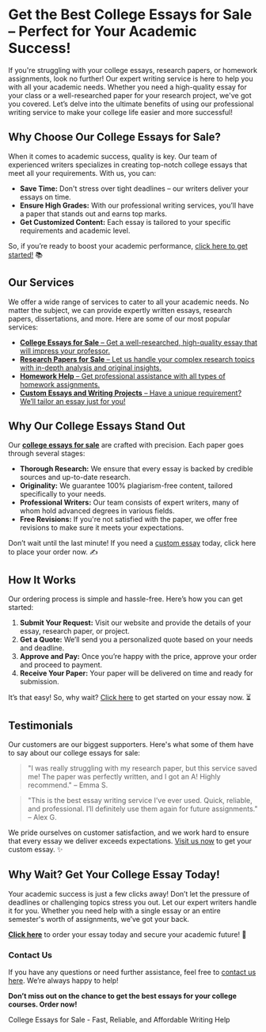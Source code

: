 <h1>Get the Best College Essays for Sale – Perfect for Your Academic Success!</h1>

<p>If you're struggling with your college essays, research papers, or homework assignments, look no further! Our expert writing service is here to help you with all your academic needs. Whether you need a high-quality essay for your class or a well-researched paper for your research project, we've got you covered. Let’s delve into the ultimate benefits of using our professional writing service to make your college life easier and more successful!</p>

<h2>Why Choose Our College Essays for Sale?</h2>

<p>When it comes to academic success, quality is key. Our team of experienced writers specializes in creating top-notch college essays that meet all your requirements. With us, you can:</p>

<ul>
  <li><strong>Save Time:</strong> Don't stress over tight deadlines – our writers deliver your essays on time.</li>
  <li><strong>Ensure High Grades:</strong> With our professional writing services, you’ll have a paper that stands out and earns top marks.</li>
  <li><strong>Get Customized Content:</strong> Each essay is tailored to your specific requirements and academic level.</li>
</ul>

<p>So, if you’re ready to boost your academic performance, <a href="https://tinyurl.com/topessay?keyword=college+essays+for+sale">click here to get started!</a> 📚</p>

<h2>Our Services</h2>

<p>We offer a wide range of services to cater to all your academic needs. No matter the subject, we can provide expertly written essays, research papers, dissertations, and more. Here are some of our most popular services:</p>

<ul>
  <li><a href="https://tinyurl.com/topessay?keyword=college+essays+for+sale"><strong>College Essays for Sale</strong> – Get a well-researched, high-quality essay that will impress your professor.</a></li>
  <li><a href="https://tinyurl.com/topessay?keyword=college+essays+for+sale"><strong>Research Papers for Sale</strong> – Let us handle your complex research topics with in-depth analysis and original insights.</a></li>
  <li><a href="https://tinyurl.com/topessay?keyword=college+essays+for+sale"><strong>Homework Help</strong> – Get professional assistance with all types of homework assignments.</a></li>
  <li><a href="https://tinyurl.com/topessay?keyword=college+essays+for+sale"><strong>Custom Essays and Writing Projects</strong> – Have a unique requirement? We’ll tailor an essay just for you!</a></li>
</ul>

<h2>Why Our College Essays Stand Out</h2>

<p>Our <a href="https://tinyurl.com/topessay?keyword=college+essays+for+sale"><strong>college essays for sale</strong></a> are crafted with precision. Each paper goes through several stages:</p>

<ul>
  <li><strong>Thorough Research:</strong> We ensure that every essay is backed by credible sources and up-to-date research.</li>
  <li><strong>Originality:</strong> We guarantee 100% plagiarism-free content, tailored specifically to your needs.</li>
  <li><strong>Professional Writers:</strong> Our team consists of expert writers, many of whom hold advanced degrees in various fields.</li>
  <li><strong>Free Revisions:</strong> If you're not satisfied with the paper, we offer free revisions to make sure it meets your expectations.</li>
</ul>

<p>Don’t wait until the last minute! If you need a <a href="https://tinyurl.com/topessay?keyword=college+essays+for+sale">custom essay</a> today, click here to place your order now. ✍️</p>

<h2>How It Works</h2>

<p>Our ordering process is simple and hassle-free. Here’s how you can get started:</p>

<ol>
  <li><strong>Submit Your Request:</strong> Visit our website and provide the details of your essay, research paper, or project.</li>
  <li><strong>Get a Quote:</strong> We’ll send you a personalized quote based on your needs and deadline.</li>
  <li><strong>Approve and Pay:</strong> Once you’re happy with the price, approve your order and proceed to payment.</li>
  <li><strong>Receive Your Paper:</strong> Your paper will be delivered on time and ready for submission.</li>
</ol>

<p>It’s that easy! So, why wait? <a href="https://tinyurl.com/topessay?keyword=college+essays+for+sale">Click here</a> to get started on your essay now. ⏳</p>

<h2>Testimonials</h2>

<p>Our customers are our biggest supporters. Here's what some of them have to say about our college essays for sale:</p>

<blockquote>
  <p>"I was really struggling with my research paper, but this service saved me! The paper was perfectly written, and I got an A! Highly recommend." – Emma S.</p>
</blockquote>

<blockquote>
  <p>"This is the best essay writing service I’ve ever used. Quick, reliable, and professional. I’ll definitely use them again for future assignments." – Alex G.</p>
</blockquote>

<p>We pride ourselves on customer satisfaction, and we work hard to ensure that every essay we deliver exceeds expectations. <a href="https://tinyurl.com/topessay?keyword=college+essays+for+sale">Visit us now</a> to get your custom essay. ✨</p>

<h2>Why Wait? Get Your College Essay Today!</h2>

<p>Your academic success is just a few clicks away! Don’t let the pressure of deadlines or challenging topics stress you out. Let our expert writers handle it for you. Whether you need help with a single essay or an entire semester's worth of assignments, we’ve got your back.</p>

<p><a href="https://tinyurl.com/topessay?keyword=college+essays+for+sale"><strong>Click here</strong></a> to order your essay today and secure your academic future! 💯</p>

<h3>Contact Us</h3>

<p>If you have any questions or need further assistance, feel free to <a href="https://tinyurl.com/topessay?keyword=college+essays+for+sale">contact us here</a>. We’re always happy to help!</p>

<p><strong>Don’t miss out on the chance to get the best essays for your college courses. Order now!</strong></p>
College Essays for Sale - Fast, Reliable, and Affordable Writing Help
